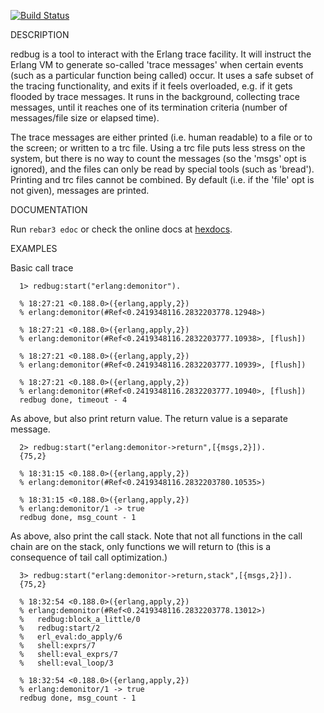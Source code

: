 [![Build Status](https://travis-ci.org/massemanet/redbug.svg?branch=master)](https://travis-ci.org/massemanet/redbug)


DESCRIPTION

redbug is a tool to interact with the Erlang trace facility. It will instruct
the Erlang VM to generate so-called 'trace messages' when certain events
(such as a particular function being called) occur. It uses a safe subset of
the tracing functionality, and exits if it feels overloaded, e.g. if it gets
flooded by trace messages. It runs in the background, collecting trace
messages, until it reaches one of its termination criteria (number of
messages/file size or elapsed time).

The trace messages are either printed (i.e. human readable) to a file or to the
screen; or written to a trc file.  Using a trc file puts less stress on the
system, but there is no way to count the messages (so the 'msgs' opt is
ignored), and the files can only be read by special tools (such as
'bread'). Printing and trc files cannot be combined.  By default (i.e. if the
'file' opt is not given), messages are printed.

DOCUMENTATION

Run `rebar3 edoc` or check the online docs at [hexdocs](https://hexdocs.pm/redbug/).

EXAMPLES

Basic call trace

      1> redbug:start("erlang:demonitor").

      % 18:27:21 <0.188.0>({erlang,apply,2})
      % erlang:demonitor(#Ref<0.2419348116.2832203778.12948>)

      % 18:27:21 <0.188.0>({erlang,apply,2})
      % erlang:demonitor(#Ref<0.2419348116.2832203777.10938>, [flush])

      % 18:27:21 <0.188.0>({erlang,apply,2})
      % erlang:demonitor(#Ref<0.2419348116.2832203777.10939>, [flush])

      % 18:27:21 <0.188.0>({erlang,apply,2})
      % erlang:demonitor(#Ref<0.2419348116.2832203777.10940>, [flush])
      redbug done, timeout - 4


As above, but also print return value. The return value is a separate message.

      2> redbug:start("erlang:demonitor->return",[{msgs,2}]).
      {75,2}

      % 18:31:15 <0.188.0>({erlang,apply,2})
      % erlang:demonitor(#Ref<0.2419348116.2832203780.10535>)

      % 18:31:15 <0.188.0>({erlang,apply,2})
      % erlang:demonitor/1 -> true
      redbug done, msg_count - 1

As above, also print the call stack. Note that not all functions in the
call chain are on the stack, only functions we will return to (this is a
consequence of tail call optimization.)

      3> redbug:start("erlang:demonitor->return,stack",[{msgs,2}]).
      {75,2}

      % 18:32:54 <0.188.0>({erlang,apply,2})
      % erlang:demonitor(#Ref<0.2419348116.2832203778.13012>)
      %   redbug:block_a_little/0 
      %   redbug:start/2 
      %   erl_eval:do_apply/6 
      %   shell:exprs/7 
      %   shell:eval_exprs/7 
      %   shell:eval_loop/3 

      % 18:32:54 <0.188.0>({erlang,apply,2})
      % erlang:demonitor/1 -> true
      redbug done, msg_count - 1
